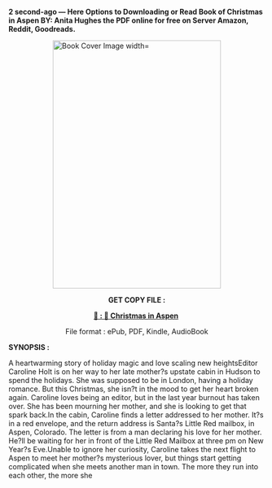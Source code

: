 <p><strong>2 second-ago &mdash; Here Options to Downloading or Read Book of Christmas in Aspen BY: Anita Hughes the PDF online for free on Server Amazon, Reddit, Goodreads.</strong></p><p><a href="https://uk.ebookarea.xyz/?book=203578908-christmas-in-aspen"><img style="display: block; margin-left: auto; margin-right: auto;" src="https://i.gr-assets.com/images/S/compressed.photo.goodreads.com/books/1707364196l/203578908.jpg" alt="Book Cover Image width=" width="330" height="488" /></a></p><p style="text-align: center;"><strong>GET COPY FILE :</strong></p><p style="text-align: center;"><strong><a href="https://uk.ebookarea.xyz/?book=203578908-christmas-in-aspen" target="_blank" rel="noopener">📢 : 🔗 Christmas in Aspen</a>&nbsp;</strong></p><p style="text-align: center;">File format : ePub, PDF, Kindle, AudioBook</p><p><strong>SYNOPSIS :</strong></p><p>A heartwarming story of holiday magic and love scaling new heightsEditor Caroline Holt is on her way to her late mother?s upstate cabin in Hudson to spend the holidays. She was supposed to be in London, having a holiday romance. But this Christmas, she isn?t in the mood to get her heart broken again. Caroline loves being an editor, but in the last year burnout has taken over. She has been mourning her mother, and she is looking to get that spark back.In the cabin, Caroline finds a letter addressed to her mother. It?s in a red envelope, and the return address is Santa?s Little Red mailbox, in Aspen, Colorado. The letter is from a man declaring his love for her mother. He?ll be waiting for her in front of the Little Red Mailbox at three pm on New Year?s Eve.Unable to ignore her curiosity, Caroline takes the next flight to Aspen to meet her mother?s mysterious lover, but things start getting complicated when she meets another man in town. The more they run into each other, the more she </p>
